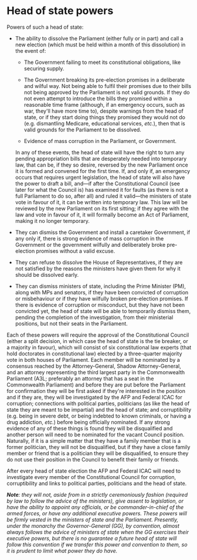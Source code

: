 Head of state powers
====================

Powers of such a head of state:

* The ability to dissolve the Parliament (either fully or in part) and call a new election (which must be held within a month of this dissolution) in the event of:

    - The Government failing to meet its constitutional obligations, like securing supply.

    - The Government breaking its pre-election promises in a deliberate and wilful way. Not being able to fulfil their promises due to their bills not being approved by the Parliament is not valid grounds. If they do not even attempt to introduce the bills they promised within a reasonable time frame (although, if an emergency occurs, such as war, they'll have more time to), despite warnings from the head of state, or if they start doing things they promised they would not do (e.g. dismantling Medicare, educational services, _etc._), then that is valid grounds for the Parliament to be dissolved.

    - Evidence of mass corruption in the Parliament, or Government.

    In any of these events, the head of state will have the right to turn any pending appropriation bills that are desperately needed into temporary law, that can be, if they so desire, reversed by the new Parliament once it is formed and convened for the first time. If, and only if, an emergency occurs that requires urgent legislation, the head of state will also have the power to draft a bill, and&mdash;if after the Constitutional Council (see later for what the Council is) has examined it for faults (as there is not a full Parliament to do so, after all) and ruled it valid&mdash;the ministers of state vote in favour of it, it can be written into temporary law. This law will be reviewed by the new Parliament on its first sitting; if they agree with the law and vote in favour of it, it will formally become an Act of Parliament, making it no longer temporary. 

* They can dismiss the Government and install a caretaker Government, if any only if, there is strong evidence of mass corruption in the Government or the government wilfully and deliberately broke pre-election promises without a valid excuse.

* They can refuse to dissolve the House of Representatives, if they are not satisfied by the reasons the ministers have given them for why it should be dissolved early.

* They can dismiss ministers of state, including the Prime Minister (PM), along with MPs and senators, if they have been convicted of corruption or misbehaviour or if they have wilfully broken pre-election promises. If there is evidence of corruption or misconduct, but they have not been convicted yet, the head of state will be able to temporarily dismiss them, pending the completion of the investigation, from their ministerial positions, but not their seats in the Parliament. 

Each of these powers will require the approval of the Constitutional Council (either a split decision, in which case the head of state is the tie breaker, or a majority in favour), which will consist of six constitutional law experts (that hold doctorates in constitutional law) elected by a three-quarter majority vote in both houses of Parliament. Each member will be nominated by a consensus reached by the Attorney-General, Shadow Attorney-General, and an attorney representing the third largest party in the Commonwealth Parliament (A3L; preferably an attorney that has a seat in the Commonwealth Parliament) and before they are put before the Parliament for confirmation they will be first asked if they're interested in the position and if they are, they will be investigated by the AFP and Federal ICAC for corruption; connections with political parties, politicians (as like the head of state they are meant to be impartial) and the head of state; and corruptibility (e.g. being in severe debt, or being indebted to known criminals, or having a drug addiction, _etc._) before being officially nominated. If any strong evidence of any of these things is found they will be disqualified and another person will need to be nominated for the vacant Council position. Naturally, if it is a simple matter that they have a family member that is a former politician, they will not be disqualified, but if they have a close family member or friend that is a politician they will be disqualified, to ensure they do not use their position in the Council to benefit their family or friends. 

After every head of state election the AFP and Federal ICAC will need to investigate every member of the Constitutional Council for corruption, corruptibility and links to political parties, politicians and the head of state. 

***Note**: they will not, aside from in a strictly ceremoniously fashion (required by law to follow the advice of the ministers), give assent to legislation, or have the ability to appoint any officials, or be commander-in-chief of the armed forces, or have any additional executive powers. These powers will be firmly vested in the ministers of state and the Parliament. Presently, under the monarchy the Governor-General (GG), by convention, almost always follows the advice of ministers of state when the GG exercises their executive powers, but there is no guarantee a future head of state will follow this convention if we transfer this power and convention to them, so it is prudent to limit what power they do have.*
